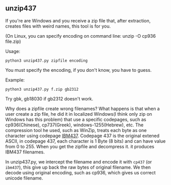 ## unzip437

If you're are Windows and you receive a zip file that, after extraction, creates files with weird names, this tool is for you.

(On Linux, you can specify encoding on command line: unzip -O cp936 file.zip)

Usage:

    python3 unzip437.py zipfile encoding

You must specify the encoding, if you don't know, you have to guess.

Example:

    python3 unzip437.py f.zip gb2312   

Try gbk, gb18030 if gb2312 doesn't work.

Why does a zipfile create wrong filenames?  What happens is that when a user create a zip file, he did it in localized Windows(I think only zip on Windows has this problem) that use a specific codepages, such as cp936(Chinese), cp737(Greek), windows-1255(Hebrew), etc.  The compression tool he used, such as WinZip, treats each byte as one character using codepage [IBM437](https://en.wikipedia.org/wiki/Code_page_437). Codepage 437 is the original extened ASCII, in codepage 437, each character is 1 Byte (8 bits) and can have value from 0 to 255.  When you get the zipfile and decompress it. it produces IBM437 filenames.

In unzip437.py, we intercept the filename and encode it with `cp437` (or `ibm437`), this give up back the raw bytes of original filename.  We then decode using original encoding, such as cp936, which gives us correct unicode filename.

